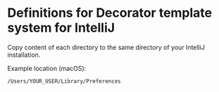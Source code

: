# Definitions for Decorator template system for IntelliJ

Copy content of each directory to the same directory of your IntelliJ installation.

Example location (macOS):
```
/Users/YOUR_USER/Library/Preferences
```